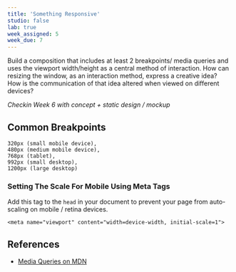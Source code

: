 ```yaml
---
title: 'Something Responsive'
studio: false
lab: true
week_assigned: 5
week_due: 7
---
```


Build a composition that includes at least 2 breakpoints/ media queries and uses the viewport width/height as a central method of interaction. How can resizing the window, as an interaction method, express a creative idea? How is the communication of that idea altered when viewed on different devices?

*Checkin Week 6 with concept + static design / mockup*

## Common Breakpoints

~~~
320px (small mobile device), 
480px (medium mobile device), 
768px (tablet), 
992px (small desktop), 
1200px (large desktop)
~~~

### Setting The Scale For Mobile Using Meta Tags

Add this tag to the `head` in your document to prevent your page from auto-scaling on mobile / retina devices.
~~~
<meta name="viewport" content="width=device-width, initial-scale=1">
~~~

## References  
* [Media Queries on MDN](https://developer.mozilla.org/en-US/docs/Web/CSS/Media_Queries/Using_media_queries)